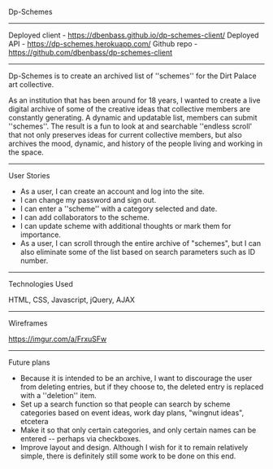 Dp-Schemes
__________________

Deployed client - https://dbenbass.github.io/dp-schemes-client/
Deployed API - https://dp-schemes.herokuapp.com/
Github repo - https://github.com/dbenbass/dp-schemes-client
__________________

Dp-Schemes is to create an archived list of ''schemes'' for the Dirt Palace art collective.

As an institution that has been around for 18 years, I wanted to create a live digital
archive of some of the creative ideas that collective members are constantly generating. A dynamic and updatable list, members can submit ''schemes''. The result is a fun to look at and searchable ''endless scroll' that not only preserves ideas for current collective members, but also archives the mood, dynamic, and history of the people living and working in the space.

__________________

User Stories

- As a user, I can create an account and log into the site.
- I can change my password and sign out.
- I can enter a ''scheme'' with a category selected and date.
- I can add collaborators to the scheme.
- I can update scheme with additional thoughts or mark them for importance.
- As a user, I can scroll through the entire archive of "schemes", but I can also
eliminate some of the list based on search parameters such as ID number.

__________________

Technologies Used

HTML, CSS, Javascript, jQuery, AJAX

__________________

Wireframes

https://imgur.com/a/FrxuSFw

__________________

Future plans

- Because it is intended to be an archive, I want to discourage the user from deleting entries, but if they
choose to, the deleted entry is replaced with a ''deletion'' item.
- Set up a search function so that people can search by scheme categories based on event ideas, work day plans, "wingnut ideas", etcetera
- Make it so that only certain categories, and only certain names can be entered -- perhaps via checkboxes.
- Improve layout and design. Although I wish for it to remain relatively simple, there is definitely still some work to be done on this end.
